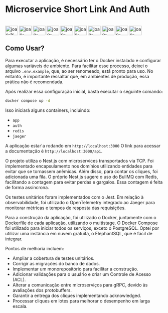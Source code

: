 # Microservice Short Link And Auth

<div style="display: inline_block"><br>
  <img align="center" alt="joao-ts" height="30" width="40" src="https://cdn.jsdelivr.net/gh/devicons/devicon@latest/icons/typescript/typescript-original.svg">
  <img align="center" alt="joao-nest" height="30" width="40" src="https://cdn.jsdelivr.net/gh/devicons/devicon@latest/icons/nestjs/nestjs-original.svg">
  <img align="center" alt="joao-redis" height="30" width="40" src="https://cdn.jsdelivr.net/gh/devicons/devicon@latest/icons/redis/redis-original.svg">
  <img align="center" alt="joao-otel" height="30" width="40" src="https://cdn.jsdelivr.net/gh/devicons/devicon@latest/icons/opentelemetry/opentelemetry-original.svg">
  <img align="center" alt="joao-jaeger" height="30" width="40" src="https://cdn.jsdelivr.net/gh/devicons/devicon@latest/icons/jaegertracing/jaegertracing-original.svg">
  <img align="center" alt="joao-postgres" height="30" width="40" src="https://cdn.jsdelivr.net/gh/devicons/devicon@latest/icons/postgresql/postgresql-original.svg">
  <img align="center" alt="joao-docker" height="30" width="40" src="https://cdn.jsdelivr.net/gh/devicons/devicon@latest/icons/docker/docker-original.svg">
  <img align="center" alt="joao-jest" height="30" width="40" src="https://cdn.jsdelivr.net/gh/devicons/devicon@latest/icons/jest/jest-plain.svg">
    <img align="center" alt="joao-jest" height="30" width="40" src="https://cdn.jsdelivr.net/gh/devicons/devicon@latest/icons/swagger/swagger-original.svg">
  <img align="center" alt="joao-bullmq" height="30" width="40" src="https://docs.bullmq.io/~gitbook/image?url=https:%2F%2F1340146492-files.gitbook.io%2F%7E%2Ffiles%2Fv0%2Fb%2Fgitbook-x-prod.appspot.com%2Fo%2Fspaces%252F-LUuDmt_xXMfG66Rn1GA%252Ficon%252FHOq80FSJicAlE4bVptC9%252Fbull.png%3Falt=media%26token=10a2ba71-db1f-4d5c-8787-3dbedc8dd3ce&width=32&dpr=1&quality=100&sign=daffcb95d56c1300394e8d49d292dc9dcaf460947676095117dcb5d5d957239b">
</div>

## Como Usar?

Para executar a aplicação, é necessário ter o Docker instalado e configurar algumas variáveis de ambiente. Para facilitar esse processo, deixei o arquivo `.env.example`, que, ao ser renomeado, está pronto para uso. No entanto, é importante ressaltar que, em ambientes de produção, essa prática não é recomendada.

Após realizar essa configuração inicial, basta executar o seguinte comando:

```sh
docker compose up -d
```

Isso iniciará alguns containers, incluindo:

- `app`
- `auth`
- `redis`
- `jaeger`

A aplicação estar'a rodando em `http://localhost:3000`
O link para acessar a documentação é `http://localhost:3000/api`.

O projeto utiliza o Nest.js com microservices transportados via TCP. Foi implementado encapsulamento nos domínios utilizando entidades para evitar que se tornassem anêmicas. Além disso, para contar os cliques, foi adicionada uma fila. O próprio Nest.js sugere o uso do BullMQ com Redis, facilitando a contagem para evitar perdas e gargalos. Essa contagem é feita de forma assíncrona.

Os testes unitários foram implementados com o Jest. Em relação à observabilidade, foi utilizado o OpenTelemetry integrado ao Jaeger para monitorar métricas e tempos de resposta das requisições.

Para a construção da aplicação, foi utilizado o Docker, juntamente com o Dockerfile de cada aplicação, utilizando o multistage. O Docker Compose foi utilizado para iniciar todos os serviços, exceto o PostgreSQL. Optei por utilizar uma instância em nuvem gratuita, o ElephantSQL, que é fácil de integrar.

Pontos de melhoria incluem:

- Ampliar a cobertura de testes unitários.
- Corrigir as migrações do banco de dados.
- Implementar um monorepositório para facilitar a construção.
- Adicionar validações para o usuário e criar um Controle de Acesso (ACL).
- Alterar a comunicação entre microserviços para gRPC, devido às avaliações dos protobuffers.
- Garantir a entrega dos cliques implementando acknowledged.
- Processar cliques em lotes para melhorar o desempenho em larga escala.
